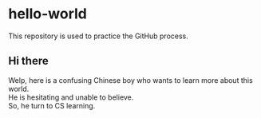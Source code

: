 # hello-world
This repository is used to practice the GitHub process.  
## Hi there  
Welp, here is a confusing Chinese boy who wants to learn more about this world.  
He is hesitating and unable to believe.  
So, he turn to CS learning.  
